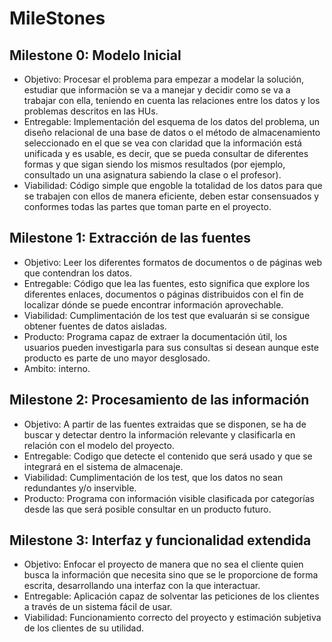 # MileStones

## Milestone 0: Modelo Inicial 
- Objetivo: Procesar el problema para empezar a modelar la solución, estudiar que informaciòn se va a manejar y decidir como se va a trabajar con ella, teniendo en cuenta las relaciones entre los datos y los problemas descritos en las HUs.
- Entregable: Implementación del esquema de los datos del problema, un diseño relacional de una base de datos o el método de almacenamiento seleccionado en el que se vea con claridad que la información está unificada y es usable, es decir, que se pueda consultar de diferentes formas y que sigan siendo los mismos resultados (por ejemplo, consultado un una asignatura sabiendo la clase o el profesor).
- Viabilidad: Código simple que engoble la totalidad de los datos para que se trabajen con ellos de manera eficiente, deben estar consensuados y conformes todas las partes que toman parte en el proyecto.

## Milestone 1: Extracción de las fuentes
- Objetivo: Leer los diferentes formatos de documentos o de páginas web que contendran los datos.
- Entregable: Código que lea las fuentes, esto significa que explore los diferentes enlaces, documentos o páginas distribuidos con el fin de localizar dónde se puede encontrar información aprovechable.
- Viabilidad: Cumplimentación de los test que evaluarán si se consigue obtener fuentes de datos aisladas.
- Producto: Programa capaz de extraer la documentación útil, los usuarios pueden investigarla para sus consultas si desean aunque este producto es parte de uno mayor desglosado.
- Ambito: interno.

## Milestone 2: Procesamiento de las información 
 - Objetivo: A partir de las fuentes extraidas que se disponen, se ha de buscar y detectar dentro la información relevante y clasificarla en relación con el modelo del proyecto.
 - Entregable: Codigo que detecte el contenido que será usado y que se integrará en el sistema de almacenaje.
 - Viabilidad: Cumplimentación de los test, que los datos no sean redundantes y/o inservible.
 - Producto: Programa con información visible clasificada por categorías desde las que será posible consultar en un producto futuro.

## Milestone 3: Interfaz y funcionalidad extendida
- Objetivo: Enfocar el proyecto de manera que no sea el cliente quien busca la información que necesita sino que se le proporcione de forma escrita, desarrollando una interfaz con la que interactuar.
- Entregable: Aplicación capaz de solventar las peticiones de los clientes a través de un sistema fácil de usar.
- Viabilidad: Funcionamiento correcto del proyecto y estimación subjetiva de los clientes de su utilidad.
